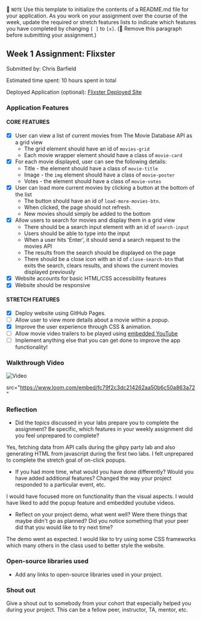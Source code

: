 📝 `NOTE` Use this template to initialize the contents of a README.md file for your application. As you work on your assignment over the course of the week, update the required or stretch features lists to indicate which features you have completed by changing `[ ]` to `[x]`. (🚫 Remove this paragraph before submitting your assignment.)

## Week 1 Assignment: Flixster

Submitted by: Chris Barfield

Estimated time spent: 10 hours spent in total

Deployed Application (optional): [Flixster Deployed Site](https://cbarfield5.github.io/flixster/)

### Application Features

#### CORE FEATURES

- [X] User can view a list of current movies from The Movie Database API as a grid view
  - The grid element should have an id of `movies-grid`
  - Each movie wrapper element should have a class of `movie-card`
- [X] For each movie displayed, user can see the following details:
  - Title - the element should have a class of `movie-title`
  - Image - the `img` element should have a class of `movie-poster`
  - Votes - the element should have a class of `movie-votes`
- [X] User can load more current movies by clicking a button at the bottom of the list
  - The button should have an id of `load-more-movies-btn`.
  - When clicked, the page should not refresh.
  - New movies should simply be added to the bottom
- [X] Allow users to search for movies and display them in a grid view
  - There should be a search input element with an id of `search-input`
  - Users should be able to type into the input
  - When a user hits 'Enter', it should send a search request to the movies API
  - The results from the search should be displayed on the page
  - There should be a close icon with an id of `close-search-btn` that exits the search, clears results, and shows the current movies displayed previously
- [X] Website accounts for basic HTML/CSS accessibility features
- [X] Website should be responsive

#### STRETCH FEATURES

- [X] Deploy website using GitHub Pages. 
- [ ] Allow user to view more details about a movie within a popup.
- [X] Improve the user experience through CSS & animation.
- [ ] Allow movie video trailers to be played using [embedded YouTube](https://support.google.com/youtube/answer/171780?hl=en)
- [ ] Implement anything else that you can get done to improve the app functionality!

### Walkthrough Video

  
![Video](https://cdn.loom.com/sessions/thumbnails/fc79f2c3dc214262aa50b6c50a863a72-1655509128662-with-play.gif)

src="https://www.loom.com/embed/fc79f2c3dc214262aa50b6c50a863a72" 

### Reflection

* Did the topics discussed in your labs prepare you to complete the assignment? Be specific, which features in your weekly assignment did you feel unprepared to complete?

Yes, fetching data from API calls during the gihpy party lab and also generating HTML from javascript during the first two labs. I felt unprepared to complete the stretch goal of on-click popups.

* If you had more time, what would you have done differently? Would you have added additional features? Changed the way your project responded to a particular event, etc.
  
I would have focused more on functionality than the visual aspects. I would have liked to add the popup feature and embedded youtube videos.

* Reflect on your project demo, what went well? Were there things that maybe didn't go as planned? Did you notice something that your peer did that you would like to try next time?

The demo went as expected. I would like to try using some CSS frameworks which many others in the class used to better style the website.

### Open-source libraries used

- Add any links to open-source libraries used in your project.

### Shout out

Give a shout out to somebody from your cohort that especially helped you during your project. This can be a fellow peer, instructor, TA, mentor, etc.
